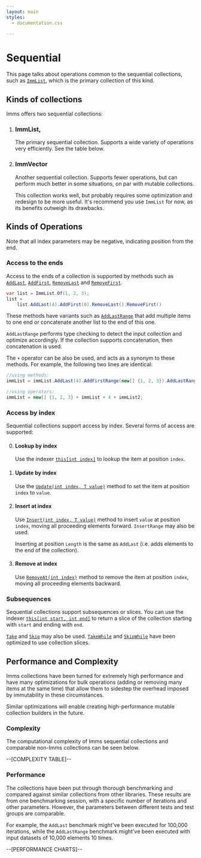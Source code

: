 ```yaml
---
layout: main
styles:
  - documentation.css

---
```

# Sequential
This page talks about operations common to the sequential collections, such as [`ImmList`](T:ImmList'1), which is the primary collection of this kind.

## Kinds of collections
Imms offers two sequential collections:

1. ### ImmList,
	The primary sequential collection. Supports a wide variety of operations very efficiently. See the table below.
	
2. ### ImmVector
	Another sequential collection. Supports fewer operations, but can perform much better in some situations, on par with mutable collections.
	
	This collection works well, but probably requires some optimization and redesign to be more useful. It's recommend you use `ImmList` for now, as its benefits outweigh its drawbacks.
	

## Kinds of Operations
Note that all index parameters may be negative, indicating position from the end.

### Access to the ends
Access to the ends of a collection is supported by methods such as [`AddLast`](M:ImmList'1.AddLast), [`AddFirst`](M:ImmList'1.AddFirst), [`RemoveLast`](M:ImmList'1.RemoveLast) and [`RemoveFirst`](M:ImmList'1.RemoveFirst).

```csharp
var list = ImmList.Of(1, 2, 3);
list =
    list.AddLast(4).AddFirst(0).RemoveLast().RemoveFirst()
```

These methods have variants such as [`AddLastRange`](M:ImmList'1.AddLastRange) that add multiple items to one end or concatenate another list to the end of this one.

`AddLastRange` performs type checking to detect the input collection and optimize accordingly. If the collection supports concatenation, then concatenation is used.

The `+` operator can be also be used, and acts as a synonym to these methods. For example, the following two lines are identical:

```csharp
//using methods:
immList = immList.AddLast(4).AddFirstRange(new[] {1, 2, 3}).AddLastRange(immList2);

//using operators:
immList = new[] {1, 2, 3} + immList + 4 + immList2;
```

### Access by index
Sequential collections support access by index. Several forms of access are supported:

0. #### Lookup by index
	Use the indexer [`this[int index]`](P:AbstractSequential'2.Item(Int32)) to lookup the item at position `index`.

1. #### Update by index
	Use the [`Update(int index, T value)`](M:ImmList'1.Update) method to set the item at position `index` to `value`.

2. #### Insert at index
	Use [`Insert(int index, T value)`](M:ImmList'1.Insert) method to insert `value` at position `index`, moving all proceeding elements forward. `InsertRange` may also be used.
	
	Inserting at position `Length` is the same as `AddLast` (i.e. adds elements to the end of the collection).
	
3. #### Remove at index
	Use [`RemoveAt(int index)`](M:ImmList'1.RemoveAt) method to remove the item at position `index`, moving all proceeding elements backward.

### Subsequences
Sequential collections support subsequences or slices. You can use the indexer [`this[int start, int end]`](P:AbstractSequential'2.Item(Int32,Int32)) to return a slice of the collection starting with `start` and ending with `end`.

[`Take`](M:AbstractSequential'2.Take) and [`Skip`](M:AbstractSequential'2.Skip) may also be used. [`TakeWhile`](M:AbstractSequential'2.TakeWhile) and [`SkipWhile`](M:AbstractSequential'2.SkipWhile) have been optimized to use collection slices.

## Performance and Complexity
Imms collections have been turned for extremely high performance and have many optimizations for bulk operations (adding or removing many items at the same time) that allow them to sidestep the overhead imposed by immutability in these circumstances.

Similar optimizations will enable creating high-performance mutable collection builders in the future.

### Complexity
The computational complexity of Imms sequential collections and comparable non-Imms collections can be seen below.
<div class="react-complexity-table" data-table="sequentials">--[COMPLEXITY TABLE]--</div>

### Performance
The collections have been put through thorough benchmarking and compared against similar collections from other libraries. These results are from one benchmarking session, with a specific number of iterations and other parameters. However, the parameters between different tests and test groups are comparable.

For example, the `AddLast` benchmark might've been executed for 100,000 iterations, while the `AddLastRange` benchmark might've been executed with input datasets of 10,000 elements 10 times.

<div class="react-chart-suite" data-suite="sequentials">--[PERFORMANCE CHARTS]--</div>